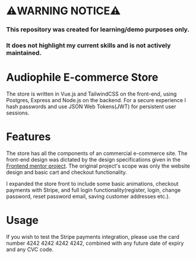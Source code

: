 # ⚠️WARNING NOTICE⚠️
### This repository was created for learning/demo purposes only.
### It does not highlight my current skills and is not actively maintained.

# Audiophile E-commerce Store
The store is written in Vue.js and TailwindCSS on the front-end, using Postgres, Express and Node.js on the backend. For a secure experience I hash passwords and use JSON Web Tokens(JWT) for persistent user sessions. 

# Features
The store has all the components of an commercial e-commerce site. The front-end design was dictated by the design specifications given in the [Frontend mentor project](https://www.frontendmentor.io/challenges).
The original project's scope was only the website design and basic cart and checkout functionality. 

I expanded the store front to include some basic animations, checkout payments with Stripe, 
 and full login functionality(register, login, change password, reset password email, saving customer addresses etc.).
 
# Usage
If you wish to test the Stripe payments integration, please use the card number 4242 4242 4242 4242, combined with any future date of expiry and any CVC code.
